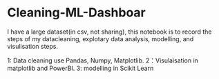 # Cleaning-ML-Dashboar
I have a large dataset(in csv, not sharing), this notebook is to record the steps of my datacleaning, explotary data analysis, modelling, and visulisation steps.

1: Data cleaning use Pandas, Numpy, Matplotlib.
2：Visulaisation in matplotlib and PowerBI.
3: modelling in Scikit Learn
